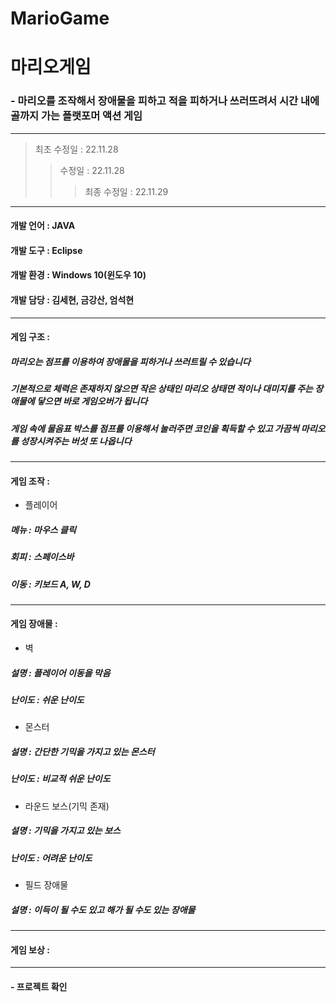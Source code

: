 # MarioGame
 # 마리오게임
 ### - 마리오를 조작해서 장애물을 피하고 적을 피하거나 쓰러뜨려서 시간 내에 골까지 가는 플랫포머 액션 게임 
---
> 최초 수정일 : 22.11.28
>> 수정일 : 22.11.28
>>> 최종 수정일 : 22.11.29
---
#### 개발 언어 : JAVA
#### 개발 도구 : Eclipse
#### 개발 환경 : Windows 10(윈도우 10)
#### 개발 담당 : 김세현, 금강산, 엄석현
---
#### 게임 구조 :
##### 마리오는 점프를 이용하여 장애물을 피하거나 쓰러트릴 수 있습니다 
##### 기본적으로 체력은 존재하지 않으면 작은 상태인 마리오 상태면 적이나 대미지를 주는 장애물에 닿으면 바로 게임오버가 됩니다 
##### 게임 속에 물음표 박스를 점프를 이용해서 눌러주면 코인을 획득할 수 있고 가끔씩 마리오를 성장시켜주는 버섯 또 나옵니다
---
#### 게임 조작 :
* 플레이어
##### 메뉴 : 마우스 클릭
##### 회피 : 스페이스바
##### 이동 : 키보드 A, W, D 
---
#### 게임 장애물 :
* 벽
##### 설명 : 플레이어 이동을 막음
##### 난이도 : 쉬운 난이도
*  몬스터
##### 설명 : 간단한 기믹을 가지고 있는 몬스터
##### 난이도 : 비교적 쉬운 난이도
* 라운드 보스(기믹 존재)
##### 설명 : 기믹을 가지고 있는 보스
##### 난이도 : 어려운 난이도
* 필드 장애물
##### 설명 : 이득이 될 수도 있고 해가 될 수도 있는 장애물
---
#### 게임 보상 :
---
#### - 프로젝트 확인
